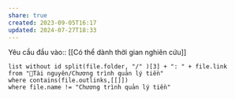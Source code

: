 ```yaml
---
share: true
created: 2023-09-05T16:17
updated: 2024-07-27T18:33
---
```

Yêu cầu đầu vào:: [[Có thể dành thời gian nghiên cứu]]
```dataview
list without id split(file.folder, "/" )[3] + ": " + file.link
from "📜Tài nguyên/Chương trình quản lý tiền" 
where contains(file.outlinks,[[]])
where file.name != "Chương trình quản lý tiền" 
```
